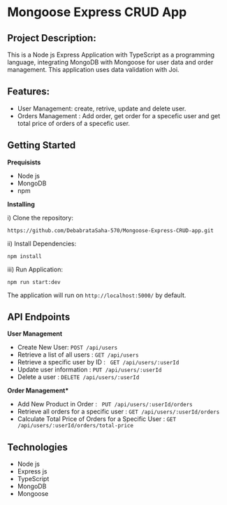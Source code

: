 # Mongoose Express CRUD App

## Project Description:

This is a Node js Express Application with TypeScript as a programming language, integrating MongoDB with Mongoose for user data and order management. This application uses data validation with Joi.

## Features:

- User Management: create, retrive, update and delete user.
- Orders Management : Add order, get order for a specefic user and get total price of orders of a specefic user.

## Getting Started

**Prequisists**

- Node js
- MongoDB
- npm

**Installing**

i) Clone the repository:

```
https://github.com/DebabrataSaha-570/Mongoose-Express-CRUD-app.git
```

ii) Install Dependencies:

```
npm install
```

iii) Run Application:

```
npm run start:dev
```

The application will run on `http://localhost:5000/` by default.

## API Endpoints

**User Management**

- Create New User: `POST /api/users `
- Retrieve a list of all users : `GET /api/users`
- Retrieve a specific user by ID : ` GET /api/users/:userId`
- Update user information : `PUT /api/users/:userId`
- Delete a user : `DELETE /api/users/:userId`

**Order Management\***

- Add New Product in Order : ` PUT /api/users/:userId/orders`
- Retrieve all orders for a specific user : `GET /api/users/:userId/orders`
- Calculate Total Price of Orders for a Specific User : `GET /api/users/:userId/orders/total-price`

## Technologies

- Node js
- Express js
- TypeScript
- MongoDB
- Mongoose
